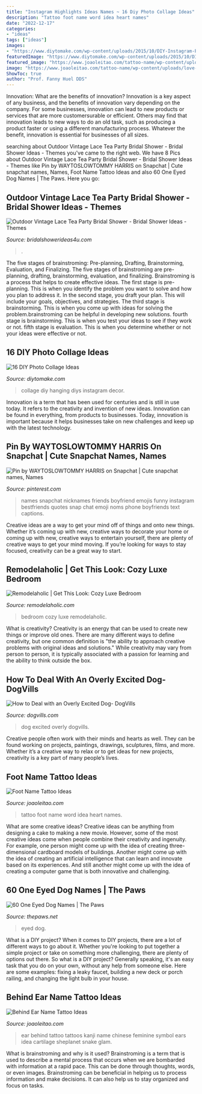 ```yaml
---
title: "Instagram Highlights Ideas Names ~ 16 Diy Photo Collage Ideas"
description: "Tattoo foot name word idea heart names"
date: "2022-12-17"
categories:
- "ideas"
tags: ["ideas"]
images:
- "https://www.diytomake.com/wp-content/uploads/2015/10/DIY-Instagram-Photo-Collage-Hanging-Wall.jpg"
featuredImage: "https://www.diytomake.com/wp-content/uploads/2015/10/DIY-Instagram-Photo-Collage-Hanging-Wall.jpg"
featured_image: "https://www.joaoleitao.com/tattoo-name/wp-content/uploads/kanji-tattoo-idea-behind-ear.jpg"
image: "https://www.joaoleitao.com/tattoo-name/wp-content/uploads/love-word-tattoo-ideas.jpg"
ShowToc: true
author: "Prof. Fanny Huel DDS"
---
```



Innovation: What are the benefits of innovation?
Innovation is a key aspect of any business, and the benefits of innovation vary depending on the company. For some businesses, innovation can lead to new products or services that are more customersurable or efficient. Others may find that innovation leads to new ways to do an old task, such as producing a product faster or using a different manufacturing process. Whatever the benefit, innovation is essential for businesses of all sizes.

	

		
searching about Outdoor Vintage Lace Tea Party Bridal Shower - Bridal Shower Ideas - Themes you've came to the right web. We have 8 Pics about Outdoor Vintage Lace Tea Party Bridal Shower - Bridal Shower Ideas - Themes like Pin by WAYTOSLOWTOMMY HARRIS on Snapchat | Cute snapchat names, Names, Foot Name Tattoo Ideas and also 60 One Eyed Dog Names | The Paws. Here you go:
		
    
## Outdoor Vintage Lace Tea Party Bridal Shower - Bridal Shower Ideas - Themes

<img loading=lazy src="https://www.bridalshowerideas4u.com/wp-content/uploads/2016/04/Outdoor-Vintage-Lace-Tea-Party-Bridal-Shower-Guest-Tables.jpg" onerror="this.onerror=null;this.src='https://tse4.mm.bing.net/th?id=OIP.k4SfaHbeNVDiF8ZOGWG2SgHaLH&amp;pid=15.1';" alt="Outdoor Vintage Lace Tea Party Bridal Shower - Bridal Shower Ideas - Themes">

_Source: bridalshowerideas4u.com_

>. 

	

The five stages of brainstroming: Pre-planning, Drafting, Brainstorming, Evaluation, and Finalizing.
The five stages of brainstroming are pre-planning, drafting, brainstorming, evaluation, and finalizing. Brainstroming is a process that helps to create effective ideas. The first stage is pre-planning. This is when you identify the problem you want to solve and how you plan to address it. In the second stage, you draft your plan. This will include your goals, objectives, and strategies. The third stage is brainstorming. This is when you come up with ideas for solving the problem.brainstroming can be helpful in developing new solutions. fourth stage is brainstorming. This is when you test your ideas to see if they work or not. fifth stage is evaluation. This is when you determine whether or not your ideas were effective or not.

    
## 16 DIY Photo Collage Ideas

<img loading=lazy src="https://www.diytomake.com/wp-content/uploads/2015/10/DIY-Instagram-Photo-Collage-Hanging-Wall.jpg" onerror="this.onerror=null;this.src='https://tse1.mm.bing.net/th?id=OIP.Lv3JPBcdcq74LOgpFN1GkgHaE8&amp;pid=15.1';" alt="16 DIY Photo Collage Ideas">

_Source: diytomake.com_

>collage diy hanging diys instagram decor. 

	

Innovation is a term that has been used for centuries and is still in use today. It refers to the creativity and invention of new ideas. Innovation can be found in everything, from products to businesses. Today, innovation is important because it helps businesses take on new challenges and keep up with the latest technology.

    
## Pin By WAYTOSLOWTOMMY HARRIS On Snapchat | Cute Snapchat Names, Names

<img loading=lazy src="https://i.pinimg.com/736x/78/c0/ad/78c0ad551b0a561e3838d7f3b8a0b155.jpg" onerror="this.onerror=null;this.src='https://tse1.mm.bing.net/th?id=OIP.TSLA9bse8A-8F3w1aCkRmAHaMa&amp;pid=15.1';" alt="Pin by WAYTOSLOWTOMMY HARRIS on Snapchat | Cute snapchat names, Names">

_Source: pinterest.com_

>names snapchat nicknames friends boyfriend emojis funny instagram bestfriends quotes snap chat emoji noms phone boyfriends text captions. 

	

Creative ideas are a way to get your mind off of things and onto new things. Whether it’s coming up with new, creative ways to decorate your home or coming up with new, creative ways to entertain yourself, there are plenty of creative ways to get your mind moving. If you’re looking for ways to stay focused, creativity can be a great way to start.

    
## Remodelaholic | Get This Look: Cozy Luxe Bedroom

<img loading=lazy src="https://www.remodelaholic.com/wp-content/uploads/2018/01/UVPH17-House-9-Millhaven-Homes-306-e1516202075162.jpg" onerror="this.onerror=null;this.src='https://tse2.mm.bing.net/th?id=OIP.IKmhtzUwkyRZKCJ0j0ApGAHaJ4&amp;pid=15.1';" alt="Remodelaholic | Get This Look: Cozy Luxe Bedroom">

_Source: remodelaholic.com_

>bedroom cozy luxe remodelaholic. 

	

What is creativity?
Creativity is an energy that can be used to create new things or improve old ones. There are many different ways to define creativity, but one common definition is "the ability to approach creative problems with original ideas and solutions." While creativity may vary from person to person, it is typically associated with a passion for learning and the ability to think outside the box.

    
## How To Deal With An Overly Excited Dog- DogVills

<img loading=lazy src="https://www.dogvills.com/wp-content/uploads/2015/04/excited-dog-fb.jpg" onerror="this.onerror=null;this.src='https://tse3.mm.bing.net/th?id=OIP.gLnK5_HnNX8V83iRiOzYdwHaFn&amp;pid=15.1';" alt="How to Deal with an Overly Excited Dog- DogVills">

_Source: dogvills.com_

>dog excited overly dogvills. 

	

Creative people often work with their minds and hearts as well. They can be found working on projects, paintings, drawings, sculptures, films, and more. Whether it’s a creative way to relax or to get ideas for new projects, creativity is a key part of many people’s lives.

    
## Foot Name Tattoo Ideas

<img loading=lazy src="https://www.joaoleitao.com/tattoo-name/wp-content/uploads/love-word-tattoo-ideas.jpg" onerror="this.onerror=null;this.src='https://tse2.mm.bing.net/th?id=OIP.o5k7Z7yeUI45raMTAxXQvQHaFi&amp;pid=15.1';" alt="Foot Name Tattoo Ideas">

_Source: joaoleitao.com_

>tattoo foot name word idea heart names. 

	

What are some creative ideas?
Creative ideas can be anything from designing a cake to making a new movie. However, some of the most creative ideas come when people combine their creativity and ingenuity. For example, one person might come up with the idea of creating three-dimensional cardboard models of buildings. Another might come up with the idea of creating an artificial intelligence that can learn and innovate based on its experiences. And still another might come up with the idea of creating a computer game that is both innovative and challenging.

    
## 60 One Eyed Dog Names | The Paws

<img loading=lazy src="https://www.thepaws.net/wp-content/uploads/2019/04/one-eyed-dog-4.jpg" onerror="this.onerror=null;this.src='https://tse1.mm.bing.net/th?id=OIP.g8KmMHltv6tvuEU8iO1BsQHaEq&amp;pid=15.1';" alt="60 One Eyed Dog Names | The Paws">

_Source: thepaws.net_

>eyed dog. 

	

What is a DIY project?
When it comes to DIY projects, there are a lot of different ways to go about it. Whether you're looking to put together a simple project or take on something more challenging, there are plenty of options out there. So what is a DIY project? Generally speaking, it's an easy task that you do on your own, without any help from someone else. Here are some examples: fixing a leaky faucet, building a new deck or porch railing, and changing the light bulb in your house.

    
## Behind Ear Name Tattoo Ideas

<img loading=lazy src="https://www.joaoleitao.com/tattoo-name/wp-content/uploads/kanji-tattoo-idea-behind-ear.jpg" onerror="this.onerror=null;this.src='https://tse1.mm.bing.net/th?id=OIP.9GR7V6Q6DfuFrkAU5xU41gHaJ6&amp;pid=15.1';" alt="Behind Ear Name Tattoo Ideas">

_Source: joaoleitao.com_

>ear behind tattoo tattoos kanji name chinese feminine symbol ears idea cartilage sheplanet snake glam. 

	

What is brainstroming and why is it used?
Brainstroming is a term that is used to describe a mental process that occurs when we are bombarded with information at a rapid pace. This can be done through thoughts, words, or even images. Brainstroming can be beneficial in helping us to process information and make decisions. It can also help us to stay organized and focus on tasks.

